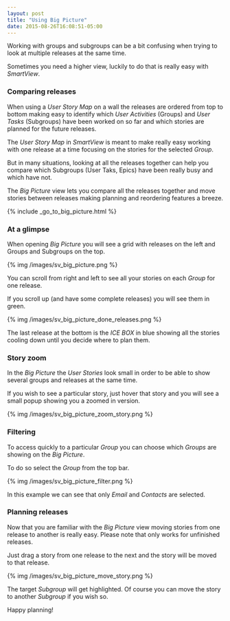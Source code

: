 ```yaml
---
layout: post
title: "Using Big Picture"
date: 2015-08-26T16:08:51-05:00
---
```


Working with groups and subgroups can be a bit confusing when trying to look at multiple releases at the same time.

Sometimes you need a higher view, luckily to do that is really easy with _SmartView_.


<!-- more -->

### Comparing releases

When using a _User Story Map_ on a wall the releases are ordered from top to bottom making easy to identify which _User Activities_ (Groups) and _User Tasks_ (Subgroups) have been worked on so far and which stories are planned for the future releases.

The _User Story Map_ in _SmartView_ is meant to make really easy working with one release at a time focusing on the stories for the selected _Group_.

But in many situations, looking at all the releases together can help you compare which Subgroups (User Taks, Epics) have been really busy and which have not.

The _Big Picture_ view lets you compare all the releases together and move stories between releases making planning and reordering features a breeze.

{% include _go_to_big_picture.html %}

### At a glimpse

When opening _Big Picture_ you will see a grid with releases on the left and Groups and Subgroups on the top.

{% img /images/sv_big_picture.png %}

You can scroll from right and left to see all your stories on each _Group_ for one release.

If you scroll up (and have some complete releases) you will see them in green.

{% img /images/sv_big_picture_done_releases.png %}

The last release at the bottom is the _ICE BOX_ in blue showing all the stories cooling down until you decide where to plan them.

### Story zoom

In the _Big Picture_ the _User Stories_ look small in order to be able to show several groups and releases at the same time.

If you wish to see a particular story, just hover that story and you will see a small popup showing you a zoomed in version.

{% img /images/sv_big_picture_zoom_story.png %}

### Filtering

To access quickly to a particular _Group_ you can choose which _Groups_ are showing on the _Big Picture_.

To do so select the _Group_ from the top bar.

{% img /images/sv_big_picture_filter.png %}

In this example we can see that only _Email_ and _Contacts_ are selected.

### Planning releases

Now that you are familiar with the _Big Picture_ view moving stories from one release to another is really easy. Please note that only works for unfinished releases.

Just drag a story from one release to the next and the story will be moved to that release.

{% img /images/sv_big_picture_move_story.png %}

The target _Subgroup_ will get highlighted. Of course you can move the story to another _Subgroup_ if you wish so.

Happy planning!
